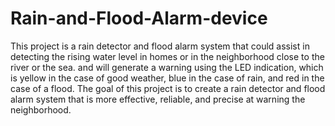 # Rain-and-Flood-Alarm-device
This project is a rain detector and flood alarm system that could assist in detecting the rising water level in homes or in the neighborhood close to the river or the sea. and will generate a warning using the LED indication, which is yellow in the case of good weather, blue in the case of rain, and red in the case of a flood. The goal of this project is to create a rain detector and flood alarm system that is more effective, reliable, and precise at warning the neighborhood.
